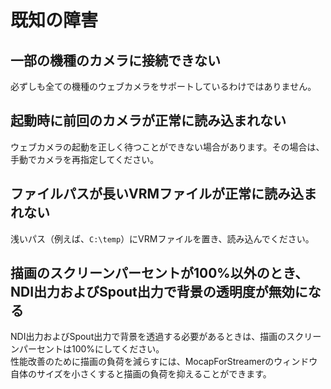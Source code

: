 # 既知の障害

## 一部の機種のカメラに接続できない
必ずしも全ての機種のウェブカメラをサポートしているわけではありません。

## 起動時に前回のカメラが正常に読み込まれない
ウェブカメラの起動を正しく待つことができない場合があります。その場合は、手動でカメラを再指定してください。

## ファイルパスが長いVRMファイルが正常に読み込まれない
浅いパス（例えば、`C:\temp`）にVRMファイルを置き、読み込んでください。

## 描画のスクリーンパーセントが100%以外のとき、NDI出力およびSpout出力で背景の透明度が無効になる
NDI出力およびSpout出力で背景を透過する必要があるときは、描画のスクリーンパーセントは100%にしてください。  
性能改善のために描画の負荷を減らすには、MocapForStreamerのウィンドウ自体のサイズを小さくすると描画の負荷を抑えることができます。